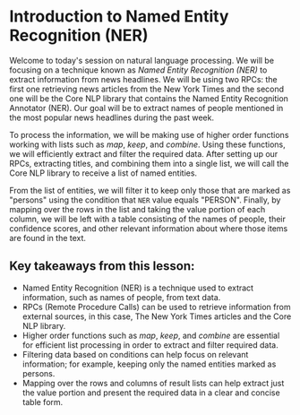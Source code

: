 # Introduction to Named Entity Recognition (NER)

Welcome to today's session on natural language processing. We will be focusing on a technique known as *Named Entity Recognition (NER)* to extract information from news headlines. We will be using two RPCs: the first one retrieving news articles from the New York Times and the second one will be the Core NLP library that contains the Named Entity Recognition Annotator (NER). Our goal will be to extract names of people mentioned in the most popular news headlines during the past week.

To process the information, we will be making use of higher order functions working with lists such as *map*, *keep*, and *combine*. Using these functions, we will efficiently extract and filter the required data. After setting up our RPCs, extracting titles, and combining them into a single list, we will call the Core NLP library to receive a list of named entities.

From the list of entities, we will filter it to keep only those that are marked as "persons" using the condition that `NER` value equals "PERSON". Finally, by mapping over the rows in the list and taking the value portion of each column, we will be left with a table consisting of the names of people, their confidence scores, and other relevant information about where those items are found in the text.

## Key takeaways from this lesson:

- Named Entity Recognition (NER) is a technique used to extract information, such as names of people, from text data.
- RPCs (Remote Procedure Calls) can be used to retrieve information from external sources, in this case, The New York Times articles and the Core NLP library.
- Higher order functions such as *map*, *keep*, and *combine* are essential for efficient list processing in order to extract and filter required data.
- Filtering data based on conditions can help focus on relevant information; for example, keeping only the named entities marked as persons.
- Mapping over the rows and columns of result lists can help extract just the value portion and present the required data in a clear and concise table form.